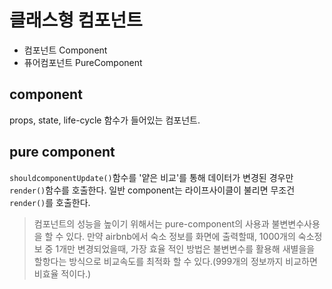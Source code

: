 # 클래스형 컴포넌트

- 컴포넌트 Component
- 퓨어컴포넌트 PureComponent

## component

props, state, life-cycle 함수가 들어있는 컴포넌트.

## pure component

`shouldcomponentUpdate()`함수를 '얕은 비교'를 통해 데이터가 변경된 경우만 `render()`함수를 호출한다. 일반 component는 라이프사이클이 불리면 무조건 `render()`를 호출한다.

> 컴포넌트의 성능을 높이기 위해서는 pure-component의 사용과 불변변수사용을 할 수 있다. 만약 airbnb에서 숙소 정보를 화면에 출력할때, 1000개의 숙소정보 중 1개만 변경되었을때, 가장 효율 적인 방법은 불변변수를 활용해 새별을을 할항다는 방식으로 비교속도를 최적화 할 수 있다.(999개의 정보까지 비교하면 비효율 적이다.)

